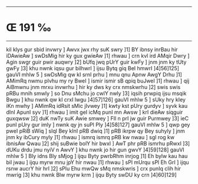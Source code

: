 ___
# Œ 191 ‰
---
kil klys gur sbid invwry ] Awvx jwx rhy suK swry ]1] BY ibnsy
inrBau hir iDAwieAw ] swDsMig hir ky gux gwieAw ]1] rhwau ] crn
kvl ird AMqir Dwry ] Agin swgr guir pwir auqwry ]2] bUfq jwq pUrY
guir kwFy ] jnm jnm ky tUty gwFy ]3] khu nwnk iqsu gur bilhwrI ]
ijsu Bytq giq BeI hmwrI ]4]56]125] gauVI mhlw 5 ] swDsMig qw
kI srnI prhu ] mnu qnu Apnw AwgY Drhu ]1] AMimRq nwmu pIvhu my ry BweI
] ismir ismir sB qpiq buJweI ]1] rhwau ] qij AiBmwnu jnm mrxu
invwrhu ] hir ky dws ky crx nmskwrhu ]2] swis swis pRBu mnih smwly
] so Dnu sMchu jo cwlY nwly ]3] iqsih prwpiq ijsu msqik Bwgu ] khu
nwnk qw kI crxI lwgu ]4]57]126] gauVI mhlw 5 ] sUky hry kIey
iKn mwhy ] AMimRq idRsit sMic jIvwey ]1] kwty kst pUry gurdyv ] syvk
kau dInI ApunI syv ]1] rhwau ] imit geI icMq punI mn Awsw ] krI
dieAw siqguir guxqwsw ]2] duK nwTy suK Awie smwey ] FIl n prI jw
guir Purmwey ]3] ieC punI pUry gur imly ] nwnk qy jn suPl Ply
]4]58]127] gauVI mhlw 5 ] qwp gey pweI pRiB sWiq ] sIql Bey
kInI pRB dwiq ]1] pRB ikrpw qy Bey suhyly ] jnm jnm ky ibCury myly
]1] rhwau ] ismrq ismrq pRB kw nwau ] sgl rog kw ibnisAw Qwau
]2] shij suBwie bolY hir bwxI ] AwT phr pRB ismrhu pRwxI ]3] dUKu
drdu jmu nyiV n AwvY ] khu nwnk jo hir gun gwvY ]4]59]128] gauVI
mhlw 5 ] Bly idns Bly sMjog ] ijqu Byty pwrbRhm inrjog ]1] Eh bylw
kau hau bil jwau ] ijqu myrw mnu jpY hir nwau ]1] rhwau ] sPl mUrqu
sPl Eh GrI ] ijqu rsnw aucrY hir hrI ]2] sPlu Ehu mwQw sMq
nmskwris ] crx punIq clih hir mwrig ]3] khu nwnk Blw myrw krm
] ijqu Byty swDU ky crn ]4]60]129]
####
